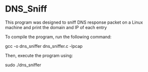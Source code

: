 # DNS_Sniff
This program was designed to sniff DNS response packet on a Linux machine and print the domain and IP of each entry

To compile the program, run the following command:

gcc -o dns_sniffer dns_sniffer.c -lpcap

Then, execute the program using:

sudo ./dns_sniffer
